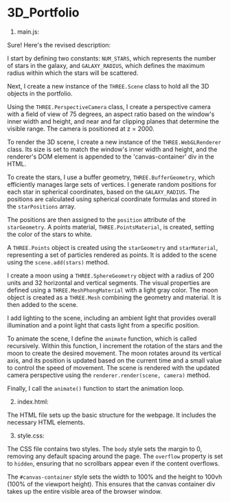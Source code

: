# 3D_Portfolio

1. main.js:

Sure! Here's the revised description:

I start by defining two constants: `NUM_STARS`, which represents the number of stars in the galaxy, and `GALAXY_RADIUS`, which defines the maximum radius within which the stars will be scattered.

Next, I create a new instance of the `THREE.Scene` class to hold all the 3D objects in the portfolio.

Using the `THREE.PerspectiveCamera` class, I create a perspective camera with a field of view of 75 degrees, an aspect ratio based on the window's inner width and height, and near and far clipping planes that determine the visible range. The camera is positioned at z = 2000.

To render the 3D scene, I create a new instance of the `THREE.WebGLRenderer` class. Its size is set to match the window's inner width and height, and the renderer's DOM element is appended to the 'canvas-container' div in the HTML.

To create the stars, I use a buffer geometry, `THREE.BufferGeometry`, which efficiently manages large sets of vertices. I generate random positions for each star in spherical coordinates, based on the `GALAXY_RADIUS`. The positions are calculated using spherical coordinate formulas and stored in the `starPositions` array.

The positions are then assigned to the `position` attribute of the `starGeometry`. A points material, `THREE.PointsMaterial`, is created, setting the color of the stars to white.

A `THREE.Points` object is created using the `starGeometry` and `starMaterial`, representing a set of particles rendered as points. It is added to the scene using the `scene.add(stars)` method.

I create a moon using a `THREE.SphereGeometry` object with a radius of 200 units and 32 horizontal and vertical segments. The visual properties are defined using a `THREE.MeshPhongMaterial` with a light gray color. The moon object is created as a `THREE.Mesh` combining the geometry and material. It is then added to the scene.

I add lighting to the scene, including an ambient light that provides overall illumination and a point light that casts light from a specific position.

To animate the scene, I define the `animate` function, which is called recursively. Within this function, I increment the rotation of the stars and the moon to create the desired movement. The moon rotates around its vertical axis, and its position is updated based on the current time and a small value to control the speed of movement. The scene is rendered with the updated camera perspective using the `renderer.render(scene, camera)` method.

Finally, I call the `animate()` function to start the animation loop.

2. index.html:

The HTML file sets up the basic structure for the webpage. It includes the necessary HTML elements.


3. style.css:

The CSS file contains two styles. The `body` style sets the margin to 0, removing any default spacing around the page. The `overflow` property is set to `hidden`, ensuring that no scrollbars appear even if the content overflows.

The `#canvas-container` style sets the width to 100% and the height to 100vh (100% of the viewport height). This ensures that the canvas container div takes up the entire visible area of the browser window.

